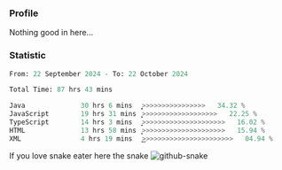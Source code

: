 ### Profile 

Nothing good in here...

### Statistic
<!--START_SECTION:waka-->

```python
From: 22 September 2024 - To: 22 October 2024

Total Time: 87 hrs 43 mins

Java              30 hrs 6 mins   ͎͎͎͎͎͎͎͎̦>>>>>>>>>>>>>>>>   34.32 %
JavaScript        19 hrs 31 mins  ͎͎͎͎͎̦>>>>>>>>>>>>>>>>>>>   22.25 %
TypeScript        14 hrs 3 mins   ͎͎͎͎>>>>>>>>>>>>>>>>>>>>>   16.02 %
HTML              13 hrs 58 mins  ͎͎͎͎>>>>>>>>>>>>>>>>>>>>>   15.94 %
XML               4 hrs 19 mins   ͎͜>>>>>>>>>>>>>>>>>>>>>>>   04.94 %
```

<!--END_SECTION:waka-->

If you love snake eater here the snake 
<picture>
  <source media="(prefers-color-scheme: dark)" srcset="https://github.com/pradana4648/pradana4648/blob/c0566a83ca6ea5f2e46bab00e717c4c82b4b5c4c/github-contribution-grid-snake-dark.svg" />
  <source media="(prefers-color-scheme: light)" srcset="https://github.com/pradana4648/pradana4648/blob/c0566a83ca6ea5f2e46bab00e717c4c82b4b5c4c/github-contribution-grid-snake.svg" />
  <img alt="github-snake" src="https://github.com/pradana4648/pradana4648/blob/c0566a83ca6ea5f2e46bab00e717c4c82b4b5c4c/github-contribution-grid-snake.svg" />
</picture>

